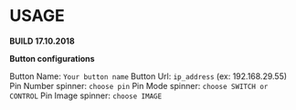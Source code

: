 # USAGE

**BUILD 17.10.2018**

**Button configurations**

Button Name: `Your button name`
Button Url: `ip_address` (ex: 192.168.29.55)
Pin Number spinner: `choose pin`
Pin Mode spinner: `choose SWITCH or CONTROL`
Pin Image spinner: `choose IMAGE`
